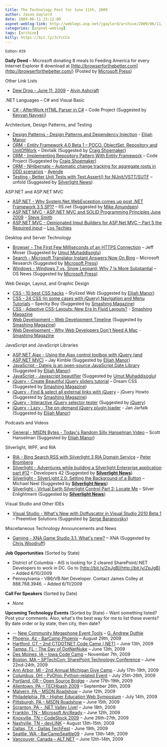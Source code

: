 ```yaml
---
title: The Technology Post for June 11th, 2009
author: Jason Gaylord
date: 2009-06-11 23:12:00
aspnet-weblog-link: http://weblogs.asp.net/jgaylord/archive/2009/06/11/the-technology-post-for-june-11th-2009.aspx
categories: [aspnet-weblog]
tags: [archive]
bitly: https://bit.ly/3cYcCCe
---
```


<small>Edition: #29</small>

**Daily Deed** – Microsoft donating 8 meals to Feeding America for every Internet Explorer 8 download at [http://browserforthebetter.com](http://browserforthebetter.com/) (Posted by [Microsoft Press](http://twitter.com/MicrosoftPress))

Other Link Lists

- [Dew Drop - June 11, 2009](http://www.alvinashcraft.com/2009/06/11/dew-drop-june-11-2009/) – [Alvin Ashcraft](http://twitter.com/alvinashcraft)

.NET Languages – C# and Visual Basic

- [C# - AfterWork HTML Parser in C#](http://www.codeproject.com/KB/recipes/AfterWork_HTML_Parser.aspx) – Code Project (Suggested by [Keyvan Nayyeri](http://twitter.com/keyvan))

Architecture, Design Patterns, and Testing

- [Design Patterns - Design Patterns and Dependency Injection](http://webdevdotnet.blogspot.com/2009/06/design-patterns-and-dependency.html) - [Elijah Manor](http://twitter.com/elijahmanor)
- [ORM - Entity Framework 4.0 Beta 1 – POCO, ObjectSet, Repository and UnitOfWork](http://devtalk.dk/2009/06/09/Entity+Framework+40+Beta+1+POCO+ObjectSet+Repository+And+UnitOfWork.aspx) – Devtalk (Suggested by [Craig Shoemaker](http://twitter.com/craigshoemaker))
- [ORM - Implementing Repository Pattern With Entity Framework](http://www.codeproject.com/KB/database/ImplRepositoryPatternEF.aspx) – Code Project (Suggested by [Craig Shoemaker](http://twitter.com/craigshoemaker))
- [ORM - NHibernate – Automatic change tracking for aggregate roots in DDD scenarios](http://ayende.com/Blog/archive/2009/06/11/nhibernate-ndash-automatic-change-tracking-for-aggregate-roots-in-ddd.aspx) - [Ayende](http://twitter.com/ayende)
- [Testing - Better Unit Tests with Test.Assert() for NUnit/VSTT/SUTF](http://themechanicalbride.blogspot.com/2009/06/better-unit-tests-with-testassert-for.html) – unfold (Suggested by [Silverlight News](http://twitter.com/SilverlightNews))

ASP.NET and ASP.NET MVC

- [ASP.NET - Why System.Net.WebException comes up post .NET Framework 3.5 SP1?](http://blogs.iis.net/webtopics/archive/2009/06/10/why-system-net-webexception-comes-up-post-net-framework-3-5-sp1.aspx) – IIS.net (Suggested by [Mike Amundsen](http://twitter.com/mamund))
- [ASP.NET MVC - ASP.NET MVC and SOLID Programming Principles June 2009](http://stevesmithblog.com/blog/asp-net-mvc-and-solid-programming-principles-june-2009/) - [Steve Smith](http://twitter.com/ardalis)
- [ASP.NET MVC - Opinionated Input Builders for ASP.Net MVC – Part 5 the Required input](http://www.lostechies.com/blogs/hex/archive/2009/06/10/opinionated-input-builders-for-asp-net-mvc-part-5-the-required-input.aspx) – [Los Techies](http://www.twitter.com/lostechies)

Desktop and Server Technology

- [Browser - The First Few Milliseconds of an HTTPS Connection](http://www.moserware.com/2009/06/first-few-milliseconds-of-https.html) – Jeff Moser (Suggested by [Umut Muhaddisoglu](http://twitter.com/umutm))
- [Search - Microsoft Translator Instant Answers Now On Bing](http://blogs.msdn.com/translation/archive/2009/06/10/microsoft-translator-instant-answers-now-on-bing.aspx) – Microsoft Research (Suggested by [Microsoft Press](http://twitter.com/MicrosoftPress))
- [Windows - Windows 7 vs. Snow Leopard: Why 7 Is More Substantial](http://www.osnews.com/story/21651/Windows_7_vs_Snow_Leopard_Why_7_Is_More_Substantial) – OS News (Suggested by [Microsoft Press](http://twitter.com/MicrosoftPress))

Web Design, Layout, and Graphic Design

- [CSS - 10 best CSS hacks](http://stylizedweb.com/2008/02/14/10-best-css-hacks/) – Stylized Web (Suggested by [Elijah Manor](http://twitter.com/elijahmanor))
- [CSS - 24 CSS (in some cases with jQuery) Navigation and Menu Tutorials](http://speckyboy.com/2009/06/08/24-css-in-some-cases-with-jquery-navigation-and-menu-tutorials/) – Specky Boy (Suggested by [Smashing Magazine](http://twitter.com/smashingmag))
- [CSS - Adaptive CSS-Layouts: New Era In Fluid Layouts?](http://www.smashingmagazine.com/2009/06/09/smart-fixes-for-fluid-layouts/) - [Smashing Magazine](http://twitter.com/smashingmag)
- [Web Development – Web Development Timeline](http://upload.wikimedia.org/wikipedia/commons/e/e4/Web_development_timeline.png) (Suggested by [Smashing Magazine](http://twitter.com/smashingmag))
- [Web Development - Why Web Developers Don't Need A Mac](http://www.smashingmagazine.com/2009/06/10/why-web-developers-dont-need-a-mac/) - [Smashing Magazine](http://twitter.com/smashingmag)

JavaScript and JavaScript Libraries

- [ASP.NET Ajax - Using the Ajax control toolbox with jQuery (and ASP.NET MVC)](http://theruntime.com/blogs/jaykimble/archive/2009/06/09/using-the-ajax-control-toolbox-with-asp.net-mvc-and-jquery.aspx) – Jay Kimble (Suggested by [Elijah Manor](http://twitter.com/elijahmanor))
- [JavaScript - Datejs is an open-source JavaScript Date Library](http://www.datejs.com/) (Suggested by [Elijah Manor](http://twitter.com/elijahmanor))
- [JavaScript - Javascript beautifier](http://jsbeautifier.org/) (Suggested by [Umut Muhaddisoglu](http://twitter.com/umutm))
- [jQuery - Create Beautiful jQuery sliders tutorial](http://www.dreamcss.com/2009/04/create-beautiful-jquery-sliders.html) – Dream CSS (Suggested by [Smashing Magazine](http://twitter.com/smashingmag))
- [jQuery - Find & select all external links with jQuery](http://jquery-howto.blogspot.com/2009/06/find-select-all-external-links-with.html) – jQuery Howto (Suggested by [Smashing Magazine](http://twitter.com/smashingmag))
- [jQuery - Interactive jQuery selector tester](http://www.woods.iki.fi/interactive-jquery-tester.html) (Suggested by [jQuery](http://twitter.com/jquery))
- [jQuery - Lazy - The on-demand jQuery plugin loader](http://www.unwrongest.com/projects/lazy/) - Jan Jarfalk (Suggested by [Elijah Manor](http://twitter.com/elijahmanor))

Podcasts and Videos

- [General - MSDN Bytes - Today's Random Silly Hanselman Video](http://www.hanselman.com/blog/MSDNBytesTodaysRandomSillyHanselmanVideo.aspx) – Scott Hanselman (Suggested by [Elijah Manor](http://twitter.com/elijahmanor))

Silverlight, WPF, and RIA

- [RIA - Bing Search RSS with Silverlight 3 RIA Domain Service](http://www.eggheadcafe.com/article.aspx?id=6bcfb018-d277-40e2-b227-17e5f15f4c9a) – [Peter Bromberg](http://twitter.com/peterbromberg)
- [Silverlight - Adventures while building a Silverlight Enterprise application part #12](http://jvdveen.blogspot.com/2009/06/adventures-while-building-silverlight.html) – Developers 42 (Suggested by **[Silverlight News](http://twitter.com/SilverlightNews)**)
- [Silverlight - SilverLight 2.0: Setting the Background of a Button](http://www.vinull.com/silverlight-20-setting-the-background-of-a-button.aspx) – Michael Neel (Suggested by **[Silverlight News](http://twitter.com/SilverlightNews)**)
- [Silverlight - Virtual Earth Silverlight Control Part 2: Locate Me](http://silverlightfoundry.blogspot.com/2009/06/virtual-earth-silverlight-control-part.html) – Silver Enlightment (Suggested by **[Silverlight News](http://twitter.com/SilverlightNews)**)

Visual Studio and Other IDEs

- [Visual Studio - What's New with Dotfuscator in Visual Studio 2010 Beta 1](http://blogs.preemptive.com/post/Whate28099s-new-with-Dotfuscator-in-Visual-Studio-2010-Beta-1.aspx) – Preemtive Solutions (Suggested by [Serge Baranovsky](http://twitter.com/sergeb))

Miscellaneous Technology Announcements and News

- [Gaming - XNA Game Studio 3.1: What's new?](http://creators.xna.com/en-us/article/xnags3.1whatsnew) – XNA (Suggested by [Chris Woodruff](http://twitter.com/cwoodruff))

**Job Opportunities** (Sorted by State)

- District of Columbia - AIS is looking for 2 cleared SharePoint/.NET Developers to work in DC. Go to [http://bit.ly/ZpJgB](http://bit.ly/ZpJgB) – Added 6/10/2009
- Pennsylvania - VB6/VB.Net Developer. Contact James Colley at 888.768.3946. – Added 6/11/2009

**Call For Speakers** (Sorted by Date)

- _None_

**Upcoming Technology Events** (Sorted by State) – Want something listed? Post your comments. Also, what's the best way for me to list these events? By date order or by state, then city, then date?

- \-- [New Community Megaphone Event Tools](http://blogs.msdn.com/gduthie/archive/2009/06/11/new-community-megaphone-event-tools.aspx) – [G. Andrew Duthie](http://twitter.com/devhammer)
- [Phoenix, Az - BarCamp Phoenix](http://barcamp.org/BarCampPhoenix) – August 29th, 2009
- [Hartford, CT – 2nd CTDOTNET Code Camp (.NET)](http://ctdotnet.org/codecamp2.aspx) – June 13th, 2009
- [Tampa, FL - The Day of DotNetNuke](http://dayofdnn.com/) – June 13th, 2009
- [Des Moines, IA – Iowa Code Camp](http://iowacodecamp.com/default.aspx) – November 7th, 2009
- [Boston, MA – SPTechCon: SharePoint Technology Conference](http://www.sptechcon.com/) – June 22nd-24th, 2009
- [Ann Arbor, MI - 2nd Annual Michigan Give Camp](http://michigangivecamp.eventbrite.com/) - July 17th-19th, 2009
- [Columbus, OH - PyOhio: Python-related Event](http://www.developerfusion.com/event/13421/pyohio/) - July 25th-26th, 2009
- [Portland, OR – Open Source Bridge](http://www.developerfusion.com/event/12569/open-source-bridge/) – June 17th-19th, 2009
- [Allentown, PA – TECHbash 2009](http://techbash.com/) – September 26th, 2009
- [Malvern, PA – MSDN Roadshow](http://msevents.microsoft.com/CUI/EventDetail.aspx?EventID=1032415130&Culture=en-US) – June 12th, 2009
- [Philadelphia, PA - Higher Education Web Symposium](http://www.developerfusion.com/event/11332/higher-education-web-symposium/) - July 14th, 2009
- [Pittsburgh, PA – MSDN Roadshow](http://msevents.microsoft.com/CUI/EventDetail.aspx?EventID=1032415478&Culture=en-US) – June 15th, 2009
- [Scranton, PA - .NET Valley Live!](http://dotnetvalley.com/events/eventdetails.aspx?eventid=72) – June 18th, 2009
- [Franklin, TN - Microsoft ArcReady](http://www.developerfusion.com/event/12322/microsoft-arcready/) – June 12th, 2009
- [Knoxville, TN – CodeStock 2009](http://www.codestock.org/) – June 26th-27th, 2009
- [Nashville, TN – devLINK](http://devlink.net/) – August 13th-15th, 2009
- [Dallas, TX - Dallas TechFest](http://www.developerfusion.com/event/12258/dallas-techfest/) - June 19th, 2009
- [Seattle, WA - BarCampSeattle09](http://barcampseattle-09.pathable.com/) - June 13th-14th, 2009
- [Vancouver, Canada – ALT.NET](http://www.altnetconfcanada.com/home/index.castle) – June 12th-14th, 2009